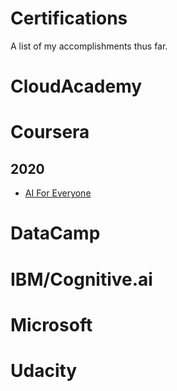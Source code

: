 # Certifications

A list of my accomplishments thus far.

# CloudAcademy


# Coursera

## 2020
- [AI For Everyone](./AI_For_Everyone.pdf)

# DataCamp


# IBM/Cognitive.ai


# Microsoft


# Udacity

